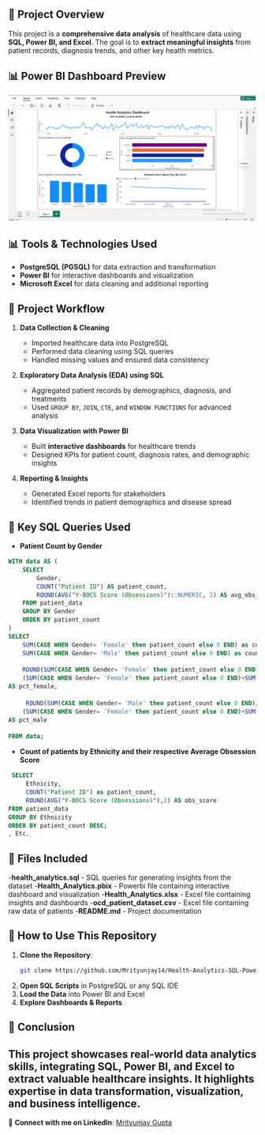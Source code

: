 ## 📌 Project Overview
This project is a **comprehensive data analysis** of healthcare data using **SQL, Power BI, and Excel**. The goal is to **extract meaningful insights** from patient records, diagnosis trends, and other key health metrics.

## 📊 Power BI Dashboard Preview
![Health_Analytics](Health_Analytics.png)

## 📊 Tools & Technologies Used
- **PostgreSQL (PGSQL)** for data extraction and transformation
- **Power BI** for interactive dashboards and visualization
- **Microsoft Excel** for data cleaning and additional reporting

## 📂 Project Workflow
1. **Data Collection & Cleaning**
   - Imported healthcare data into PostgreSQL
   - Performed data cleaning using SQL queries
   - Handled missing values and ensured data consistency

2. **Exploratory Data Analysis (EDA) using SQL**
   - Aggregated patient records by demographics, diagnosis, and treatments
   - Used `GROUP BY`, `JOIN`, `CTE`, and `WINDOW FUNCTIONS` for advanced analysis

3. **Data Visualization with Power BI**
   - Built **interactive dashboards** for healthcare trends
   - Designed KPIs for patient count, diagnosis rates, and demographic insights

4. **Reporting & Insights**
   - Generated Excel reports for stakeholders
   - Identified trends in patient demographics and disease spread

## 📌 Key SQL Queries Used
- **Patient Count by Gender**
```sql
WITH data AS (
    SELECT 
        Gender, 
        COUNT("Patient ID") AS patient_count,
        ROUND(AVG("Y-BOCS Score (Obsessions)")::NUMERIC, 2) AS avg_obs_score
    FROM patient_data
    GROUP BY Gender
    ORDER BY patient_count
)
SELECT 
    SUM(CASE WHEN Gender= 'Female' then patient_count else 0 END) as count_female,
    SUM(CASE WHEN Gender= 'Male' then patient_count else 0 END) as count_male,

    ROUND(SUM(CASE WHEN Gender= 'Female' then patient_count else 0 END)/
    (SUM(CASE WHEN Gender= 'Female' then patient_count else 0 END)+SUM(CASE WHEN Gender= 'Male' then patient_count else 0 END)) * 100,2)
AS pct_female,
	
	 ROUND(SUM(CASE WHEN Gender= 'Male' then patient_count else 0 END)/
    (SUM(CASE WHEN Gender= 'Female' then patient_count else 0 END)+SUM(CASE WHEN Gender= 'Male' then patient_count else 0 END)) * 100,2)
AS pct_male

FROM data;
  ```
- **Count of patients by Ethnicity and their respective Average Obsession Score**
```sql
 SELECT
     Ethnicity, 
     COUNT("Patient ID") as patient_count,
     ROUND(AVG("Y-BOCS Score (Obsessions)"),2) AS obs_score
FROM patient_data
GROUP BY Ethnicity
ORDER BY patient_count DESC;
, Etc.
```

## 📂 Files Included
-**health_analytics.sql** - SQL queries for generating insights from the dataset
-**Health_Analytics.pbix** - Powerbi file containing interactive dashboard and visualization
-**Health_Analytics.xlsx** - Excel file containing insights and dashboards
-**ocd_patient_dataset.csv** - Excel file containing raw data of patients
-**README.md** - Project documentation

## 🚀 How to Use This Repository
1. **Clone the Repository**:
   ```sh
   git clone https://github.com/Mrityunjay14/Health-Analytics-SQL-PowerBI-Excel.git
   ```
2. **Open SQL Scripts** in PostgreSQL or any SQL IDE
3. **Load the Data** into Power BI and Excel
4. **Explore Dashboards & Reports**

## 📌 Conclusion
This project showcases **real-world data analytics skills**, integrating **SQL, Power BI, and Excel** to extract valuable healthcare insights. It highlights expertise in **data transformation, visualization, and business intelligence**.
---
🚀 **Connect with me on LinkedIn**: [Mrityunjay Gupta](https://www.linkedin.com/in/mrityunjay-gupta-663290263/)  
